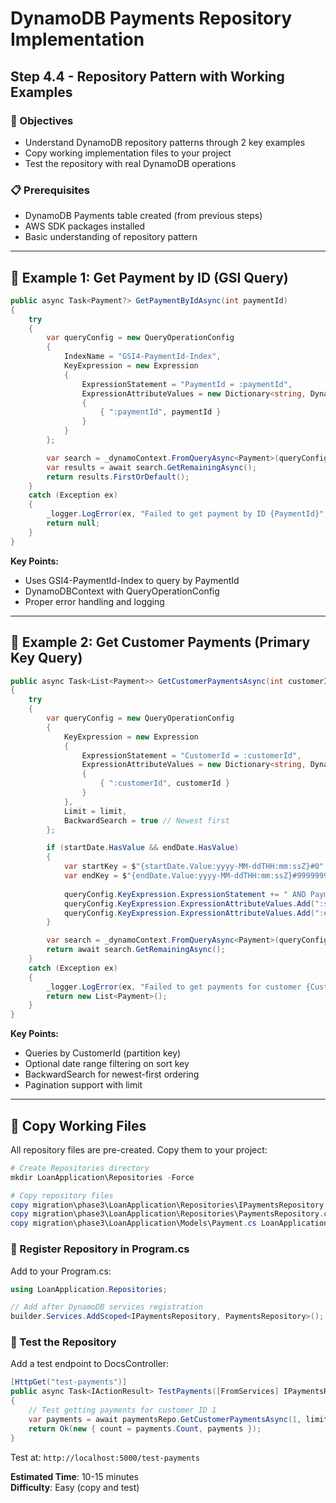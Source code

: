 # DynamoDB Payments Repository Implementation
## Step 4.4 - Repository Pattern with Working Examples

### 🎯 Objectives
- Understand DynamoDB repository patterns through 2 key examples
- Copy working implementation files to your project
- Test the repository with real DynamoDB operations

### 📋 Prerequisites
- DynamoDB Payments table created (from previous steps)
- AWS SDK packages installed
- Basic understanding of repository pattern

---

## 📝 Example 1: Get Payment by ID (GSI Query)

```csharp
public async Task<Payment?> GetPaymentByIdAsync(int paymentId)
{
    try
    {
        var queryConfig = new QueryOperationConfig
        {
            IndexName = "GSI4-PaymentId-Index",
            KeyExpression = new Expression
            {
                ExpressionStatement = "PaymentId = :paymentId",
                ExpressionAttributeValues = new Dictionary<string, DynamoDBEntry>
                {
                    { ":paymentId", paymentId }
                }
            }
        };

        var search = _dynamoContext.FromQueryAsync<Payment>(queryConfig);
        var results = await search.GetRemainingAsync();
        return results.FirstOrDefault();
    }
    catch (Exception ex)
    {
        _logger.LogError(ex, "Failed to get payment by ID {PaymentId}", paymentId);
        return null;
    }
}
```

**Key Points:**
- Uses GSI4-PaymentId-Index to query by PaymentId
- DynamoDBContext with QueryOperationConfig
- Proper error handling and logging

---

## 📝 Example 2: Get Customer Payments (Primary Key Query)

```csharp
public async Task<List<Payment>> GetCustomerPaymentsAsync(int customerId, DateTime? startDate = null, DateTime? endDate = null, int limit = 50)
{
    try
    {
        var queryConfig = new QueryOperationConfig
        {
            KeyExpression = new Expression
            {
                ExpressionStatement = "CustomerId = :customerId",
                ExpressionAttributeValues = new Dictionary<string, DynamoDBEntry>
                {
                    { ":customerId", customerId }
                }
            },
            Limit = limit,
            BackwardSearch = true // Newest first
        };

        if (startDate.HasValue && endDate.HasValue)
        {
            var startKey = $"{startDate.Value:yyyy-MM-ddTHH:mm:ssZ}#0";
            var endKey = $"{endDate.Value:yyyy-MM-ddTHH:mm:ssZ}#999999999";
            
            queryConfig.KeyExpression.ExpressionStatement += " AND PaymentDateId BETWEEN :startKey AND :endKey";
            queryConfig.KeyExpression.ExpressionAttributeValues.Add(":startKey", startKey);
            queryConfig.KeyExpression.ExpressionAttributeValues.Add(":endKey", endKey);
        }

        var search = _dynamoContext.FromQueryAsync<Payment>(queryConfig);
        return await search.GetRemainingAsync();
    }
    catch (Exception ex)
    {
        _logger.LogError(ex, "Failed to get payments for customer {CustomerId}", customerId);
        return new List<Payment>();
    }
}
```

**Key Points:**
- Queries by CustomerId (partition key)
- Optional date range filtering on sort key
- BackwardSearch for newest-first ordering
- Pagination support with limit

---

## 📁 Copy Working Files

All repository files are pre-created. Copy them to your project:

```powershell
# Create Repositories directory
mkdir LoanApplication\Repositories -Force

# Copy repository files
copy migration\phase3\LoanApplication\Repositories\IPaymentsRepository.cs LoanApplication\Repositories\
copy migration\phase3\LoanApplication\Repositories\PaymentsRepository.cs LoanApplication\Repositories\
copy migration\phase3\LoanApplication\Models\Payment.cs LoanApplication\Models\
```

### 🔧 Register Repository in Program.cs

Add to your Program.cs:
```csharp
using LoanApplication.Repositories;

// Add after DynamoDB services registration
builder.Services.AddScoped<IPaymentsRepository, PaymentsRepository>();
```

### 🧪 Test the Repository

Add a test endpoint to DocsController:

```csharp
[HttpGet("test-payments")]
public async Task<IActionResult> TestPayments([FromServices] IPaymentsRepository paymentsRepo)
{
    // Test getting payments for customer ID 1
    var payments = await paymentsRepo.GetCustomerPaymentsAsync(1, limit: 10);
    return Ok(new { count = payments.Count, payments });
}
```

Test at: `http://localhost:5000/test-payments`

**Estimated Time**: 10-15 minutes  
**Difficulty**: Easy (copy and test)